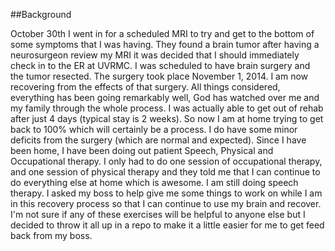 
##Background

October 30th I went in for a scheduled MRI to try and get to the bottom of some symptoms that I was having. They found a brain tumor after having a neurosurgeon review my MRI it was decided that I should immediately check in to the ER at UVRMC. I was scheduled to have brain surgery and the tumor resected. The surgery took place November 1, 2014. I am now recovering from the effects of that surgery. All things considered, everything has been going remarkably well, God has watched over me and my family through the whole process. I was actually able to get out of rehab after just 4 days (typical stay is 2 weeks). So now I am at home trying to get back to 100% which will certainly be a process. I do have some minor deficits from the surgery (which are normal and expected). Since I have been home, I have been doing out patient Speech, Physical and Occupational therapy. I only had to do one session of occupational therapy, and one session of physical therapy and they told me that I can continue to do everything else at home which is awesome. I am still doing speech therapy. I asked my boss to help give me some things to work on while I am in this recovery process so that I can continue to use my brain and recover. I'm not sure if any of these exercises will be helpful to anyone else but I decided to throw it all up in a repo to make it a little easier for me to get feed back from my boss.
